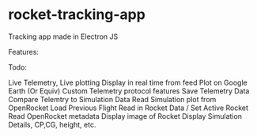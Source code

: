 # rocket-tracking-app
Tracking app made in Electron JS



<p> Features:


Todo:

Live Telemetry, Live plotting
  Display in real time from feed
  Plot on Google Earth (Or Equiv)
  Custom Telemetry protocol features 
  Save Telemetry Data
  Compare Telemtry to Simulation Data
Read Simulation plot from OpenRocket
Load Previous Flight
Read in Rocket Data / Set Active Rocket
Read OpenRocket metadata
  Display image of Rocket
  Display Simulation Details, CP,CG, height, etc.
  
  </p>
